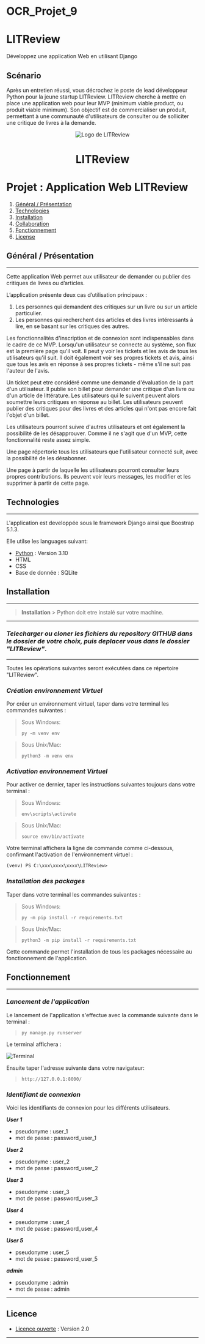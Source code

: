 # OCR_Projet_9
# LITReview

Développez une application Web en utilisant Django

## Scénario
Après un entretien réussi, vous décrochez le poste de lead développeur Python pour la jeune startup LITReview.
LITReview cherche à mettre en place une application web pour leur MVP (minimum viable product, ou produit viable minimum).
Son objectif est de commercialiser un produit, permettant à une communauté d'utilisateurs de consulter ou de solliciter une critique de livres à la demande.


<center>

![Logo de LITReview](static\images\logo_litreview.png)
# LITReview

</center>

# Projet : Application Web LITReview
1. [Général / Présentation](#Général)
2. [Technologies](#technologies)
3. [Installation](#installation)
4. [Collaboration](#collaboration)
5. [Fonctionnement](#fonctionnement)
6. [License](#licence)


## <a id = Général>Général / Présentation</a>
***
Cette application Web permet aux utilisateur de demander ou publier des critiques de livres ou d’articles.

L’application présente deux cas d’utilisation principaux : 

1. Les personnes qui demandent des critiques sur un livre ou sur un article particulier.
2. Les personnes qui recherchent des articles et des livres intéressants à lire, en se basant sur les critiques des autres.

Les fonctionnalités d'inscription et de connexion sont indispensables dans le cadre de ce MVP. Lorsqu'un utilisateur se connecte au système, son flux est la première page qu'il voit. Il peut y voir les tickets et les avis de tous les utilisateurs qu'il suit. Il doit également voir ses propres tickets et avis, ainsi que tous les avis en réponse à ses propres tickets - même s'il ne suit pas l'auteur de l'avis.

Un ticket peut etre considéré comme une demande d'évaluation de la part d'un utilisateur. Il publie son billet pour demander une critique d'un livre ou d'un article de littérature. Les utilisateurs qui le suivent peuvent alors soumettre leurs critiques en réponse au billet. Les utilisateurs peuvent publier des critiques pour des livres et des articles qui n'ont pas encore fait l'objet d'un billet.

Les utilisateurs pourront suivre d'autres utilisateurs et ont également la possibilité de les désapprouver. Comme il ne s'agit que d'un MVP, cette fonctionnalité reste assez simple.

Une page répertorie tous les utilisateurs que l'utilisateur connecté suit, avec la possibilité de les désabonner.

Une page à partir de laquelle les utilisateurs pourront consulter leurs propres contributions. Ils peuvent voir leurs messages, les modifier et les supprimer à partir de cette page.


## <a id = technologies>Technologies</a>
***
L'application est developpée sous le framework Django ainsi que Boostrap 5.1.3.

Elle utilse les languages suivant:
* [Python](https://www.python.org/downloads/release/python-31012/) : Version 3.10
* HTML
* CSS
* Base de donnée : SQLite

## <a id = installation>Installation</a>
***
> **Installation** > Python doit etre instalé sur votre machine.
***
### *Telecharger ou cloner les fichiers du repository GITHUB dans le dossier de votre choix, puis deplacer vous dans le dossier "LITReview"*.
***
Toutes les opérations suivantes seront exécutées dans ce répertoire "LITReview".

### _**Création environnement Virtuel**_

Por créer un environnement virtuel, taper dans votre terminal les commandes suivantes : 


> Sous Windows:
> ````commandline
> py -m venv env 
>````

> Sous Unix/Mac:
>````commandline
>python3 -m venv env
>````

### _**Activation environnement Virtuel**_

Pour activer ce dernier, taper les instructions suivantes toujours dans votre terminal :

> Sous Windows:
> ````commandline
> env\scripts\activate
>````

> Sous Unix/Mac:
>````commandline
>source env/bin/activate
>````

Votre terminal affichera la ligne de commande comme ci-dessous, confirmant l'activation de l'environnement virtuel :

````
(venv) PS C:\xxx\xxxx\xxxx\LITReview>
````


###  **_Installation des packages_**

Taper dans votre terminal les commandes suivantes : 

> Sous Windows:
> ````commandline
> py -m pip install -r requirements.txt
>````

> Sous Unix/Mac:
>````commandline
>python3 -m pip install -r requirements.txt
>````


Cette commande permet l'installation de tous les packages nécessaire au fonctionnement de l'application.


## <a id= fonctionnement>Fonctionnement</a>
***

###  **_Lancement de l'application_**

Le lancement de l'application s'effectue avec la commande suivante dans le terminal :

> ````commandline
> py manage.py runserver
>````

Le terminal affichera :

![Terminal](static\images\terminal.png)


Ensuite taper l'adresse suivante dans votre navigateur:

> ````commandline
> http://127.0.0.1:8000/
>````


###  **_Identifiant de connexion_**

Voici les identifiants de connexion pour les différents utilisateurs.

***_User 1_***
- pseudonyme : user_1
- mot de passe : password_user_1

***_User 2_***
- pseudonyme : user_2
- mot de passe : password_user_2

***_User 3_***
- pseudonyme : user_3
- mot de passe : password_user_3

***_User 4_***
- pseudonyme : user_4
- mot de passe : password_user_4

***_User 5_***
- pseudonyme : user_5
- mot de passe : password_user_5

***_admin_***
- pseudonyme : admin
- mot de passe : admin


***
## <a id = licence>Licence</a>


* [Licence ouverte](https://www.etalab.gouv.fr/wp-content/uploads/2017/04/ETALAB-Licence-Ouverte-v2.0.pdf) : Version 2.0
***
